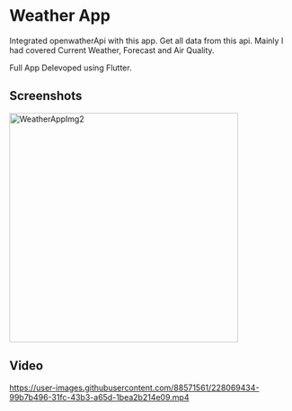 # Weather App

Integrated openwatherApi with this app. Get all data from this api.
Mainly I had covered Current Weather, Forecast and Air Quality.

Full App Delevoped using Flutter.

## Screenshots

<img width="407" alt="WeatherAppImg2" src="https://user-images.githubusercontent.com/88571561/229537559-ebf7e924-70c1-4dce-8cb8-bf5f7dbdb31c.png">




## Video

https://user-images.githubusercontent.com/88571561/228069434-99b7b496-31fc-43b3-a65d-1bea2b214e09.mp4





